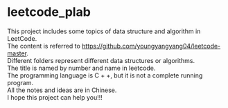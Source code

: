 # leetcode_plab
This project includes some topics of data structure and algorithm in LeetCode.  
The content is referred to https://github.com/youngyangyang04/leetcode-master.  
Different folders represent different data structures or algorithms.  
The title is named by number and name in leetcode.  
The programming language is C + +, but it is not a complete running program.  
All the notes and ideas are in Chinese.  
I hope this project can help you!!!
